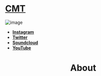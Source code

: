 #                                                           [CMT](https://github.com/Matary-100)

![image](https://user-images.githubusercontent.com/92306660/160721045-10a55c43-bb0e-41e1-b69a-473f5f62d66a.png)
 
- **[Instagram](https://www.instagram.com/community_matary/)** 
- **[Twitter ](https://twitter.com/CommunityMatary)** 
- **[Soundcloud](https://soundcloud.com/user-106010459)** 
- **[YouTube](https://www.youtube.com/channel/UCaq9yXXZzKj9Y0MMzxD3U2w)** 






<h1 align="center">
 About
</h1>

<div align="center">




